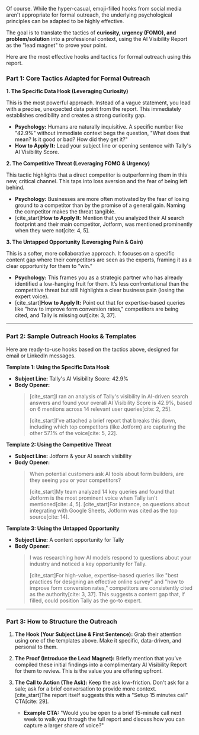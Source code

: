 Of course. While the hyper-casual, emoji-filled hooks from social media aren't appropriate for formal outreach, the underlying psychological principles can be adapted to be highly effective.

The goal is to translate the tactics of **curiosity, urgency (FOMO), and problem/solution** into a professional context, using the AI Visibility Report as the "lead magnet" to prove your point.

Here are the most effective hooks and tactics for formal outreach using this report.

### **Part 1: Core Tactics Adapted for Formal Outreach**

**1. The Specific Data Hook (Leveraging Curiosity)**

This is the most powerful approach. Instead of a vague statement, you lead with a precise, unexpected data point from the report. This immediately establishes credibility and creates a strong curiosity gap.

* **Psychology:** Humans are naturally inquisitive. A specific number like "42.9%" without immediate context begs the question, "What does that mean? Is it good or bad? How did they get it?"
* **How to Apply It:** Lead your subject line or opening sentence with Tally's AI Visibility Score.

**2. The Competitive Threat (Leveraging FOMO & Urgency)**

This tactic highlights that a direct competitor is outperforming them in this new, critical channel. This taps into loss aversion and the fear of being left behind.

* **Psychology:** Businesses are more often motivated by the fear of losing ground to a competitor than by the promise of a general gain. Naming the competitor makes the threat tangible.
* [cite_start]**How to Apply It:** Mention that you analyzed their AI search footprint and their main competitor, Jotform, was mentioned prominently when they were not[cite: 4, 5].

**3. The Untapped Opportunity (Leveraging Pain & Gain)**

This is a softer, more collaborative approach. It focuses on a specific content gap where their competitors are seen as the experts, framing it as a clear opportunity for them to "win."

* **Psychology:** This frames you as a strategic partner who has already identified a low-hanging fruit for them. It’s less confrontational than the competitive threat but still highlights a clear business pain (losing the expert voice).
* [cite_start]**How to Apply It:** Point out that for expertise-based queries like "how to improve form conversion rates," competitors are being cited, and Tally is missing out[cite: 3, 37].

---

### **Part 2: Sample Outreach Hooks & Templates**

Here are ready-to-use hooks based on the tactics above, designed for email or LinkedIn messages.

**Template 1: Using the Specific Data Hook**

* **Subject Line:** Tally's AI Visibility Score: 42.9%
* **Body Opener:**
    > [cite_start]I ran an analysis of Tally's visibility in AI-driven search answers and found your overall AI Visibility Score is 42.9%, based on 6 mentions across 14 relevant user queries[cite: 2, 25].
    >
    > [cite_start]I’ve attached a brief report that breaks this down, including which top competitors (like Jotform) are capturing the other 57.1% of the voice[cite: 5, 22].

**Template 2: Using the Competitive Threat**

* **Subject Line:** Jotform & your AI search visibility
* **Body Opener:**
    > When potential customers ask AI tools about form builders, are they seeing you or your competitors?
    >
    > [cite_start]My team analyzed 14 key queries and found that Jotform is the most prominent voice when Tally isn't mentioned[cite: 4, 5]. [cite_start]For instance, on questions about integrating with Google Sheets, Jotform was cited as the top source[cite: 14].

**Template 3: Using the Untapped Opportunity**

* **Subject Line:** A content opportunity for Tally
* **Body Opener:**
    > I was researching how AI models respond to questions about your industry and noticed a key opportunity for Tally.
    >
    > [cite_start]For high-value, expertise-based queries like "best practices for designing an effective online survey" and "how to improve form conversion rates," competitors are consistently cited as the authority[cite: 3, 37]. This suggests a content gap that, if filled, could position Tally as the go-to expert.

---

### **Part 3: How to Structure the Outreach**

1.  **The Hook (Your Subject Line & First Sentence):** Grab their attention using one of the templates above. Make it specific, data-driven, and personal to them.
2.  **The Proof (Introduce the Lead Magnet):** Briefly mention that you’ve compiled these initial findings into a complimentary AI Visibility Report for them to review. This is the value you are offering upfront.
3.  **The Call to Action (The Ask):** Keep the ask low-friction. Don't ask for a sale; ask for a brief conversation to provide more context. [cite_start]The report itself suggests this with a "Setup 15 minutes call" CTA[cite: 29].

    * **Example CTA:** "Would you be open to a brief 15-minute call next week to walk you through the full report and discuss how you can capture a larger share of voice?"
